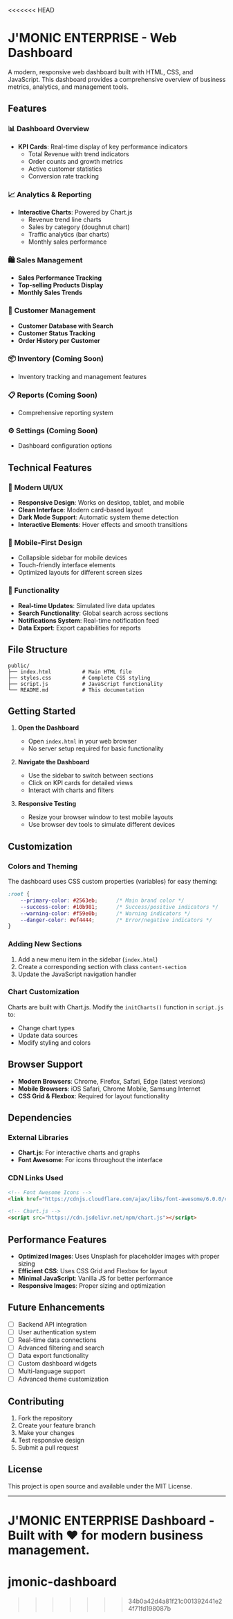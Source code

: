 <<<<<<< HEAD
# J'MONIC ENTERPRISE - Web Dashboard

A modern, responsive web dashboard built with HTML, CSS, and JavaScript. This dashboard provides a comprehensive overview of business metrics, analytics, and management tools.

## Features

### 📊 Dashboard Overview
- **KPI Cards**: Real-time display of key performance indicators
  - Total Revenue with trend indicators
  - Order counts and growth metrics
  - Active customer statistics
  - Conversion rate tracking

### 📈 Analytics & Reporting
- **Interactive Charts**: Powered by Chart.js
  - Revenue trend line charts
  - Sales by category (doughnut chart)
  - Traffic analytics (bar charts)
  - Monthly sales performance

### 🛍️ Sales Management
- **Sales Performance Tracking**
- **Top-selling Products Display**
- **Monthly Sales Trends**

### 👥 Customer Management
- **Customer Database with Search**
- **Customer Status Tracking**
- **Order History per Customer**

### 📦 Inventory (Coming Soon)
- Inventory tracking and management features

### 📋 Reports (Coming Soon)
- Comprehensive reporting system

### ⚙️ Settings (Coming Soon)
- Dashboard configuration options

## Technical Features

### 🎨 Modern UI/UX
- **Responsive Design**: Works on desktop, tablet, and mobile
- **Clean Interface**: Modern card-based layout
- **Dark Mode Support**: Automatic system theme detection
- **Interactive Elements**: Hover effects and smooth transitions

### 📱 Mobile-First Design
- Collapsible sidebar for mobile devices
- Touch-friendly interface elements
- Optimized layouts for different screen sizes

### 🔧 Functionality
- **Real-time Updates**: Simulated live data updates
- **Search Functionality**: Global search across sections
- **Notifications System**: Real-time notification feed
- **Data Export**: Export capabilities for reports

## File Structure

```
public/
├── index.html          # Main HTML file
├── styles.css          # Complete CSS styling
├── script.js           # JavaScript functionality
└── README.md           # This documentation
```

## Getting Started

1. **Open the Dashboard**
   - Open `index.html` in your web browser
   - No server setup required for basic functionality

2. **Navigate the Dashboard**
   - Use the sidebar to switch between sections
   - Click on KPI cards for detailed views
   - Interact with charts and filters

3. **Responsive Testing**
   - Resize your browser window to test mobile layouts
   - Use browser dev tools to simulate different devices

## Customization

### Colors and Theming
The dashboard uses CSS custom properties (variables) for easy theming:
```css
:root {
    --primary-color: #2563eb;      /* Main brand color */
    --success-color: #10b981;      /* Success/positive indicators */
    --warning-color: #f59e0b;      /* Warning indicators */
    --danger-color: #ef4444;       /* Error/negative indicators */
}
```

### Adding New Sections
1. Add a new menu item in the sidebar (`index.html`)
2. Create a corresponding section with class `content-section`
3. Update the JavaScript navigation handler

### Chart Customization
Charts are built with Chart.js. Modify the `initCharts()` function in `script.js` to:
- Change chart types
- Update data sources
- Modify styling and colors

## Browser Support

- **Modern Browsers**: Chrome, Firefox, Safari, Edge (latest versions)
- **Mobile Browsers**: iOS Safari, Chrome Mobile, Samsung Internet
- **CSS Grid & Flexbox**: Required for layout functionality

## Dependencies

### External Libraries
- **Chart.js**: For interactive charts and graphs
- **Font Awesome**: For icons throughout the interface

### CDN Links Used
```html
<!-- Font Awesome Icons -->
<link href="https://cdnjs.cloudflare.com/ajax/libs/font-awesome/6.0.0/css/all.min.css" rel="stylesheet">

<!-- Chart.js -->
<script src="https://cdn.jsdelivr.net/npm/chart.js"></script>
```

## Performance Features

- **Optimized Images**: Uses Unsplash for placeholder images with proper sizing
- **Efficient CSS**: Uses CSS Grid and Flexbox for layout
- **Minimal JavaScript**: Vanilla JS for better performance
- **Responsive Images**: Proper sizing and optimization

## Future Enhancements

- [ ] Backend API integration
- [ ] User authentication system
- [ ] Real-time data connections
- [ ] Advanced filtering and search
- [ ] Data export functionality
- [ ] Custom dashboard widgets
- [ ] Multi-language support
- [ ] Advanced theme customization

## Contributing

1. Fork the repository
2. Create your feature branch
3. Make your changes
4. Test responsive design
5. Submit a pull request

## License

This project is open source and available under the MIT License.

---

**J'MONIC ENTERPRISE Dashboard** - Built with ❤️ for modern business management.
=======
# jmonic-dashboard
>>>>>>> 34b0a42d4a81f21c001392441e24f71fd198087b
